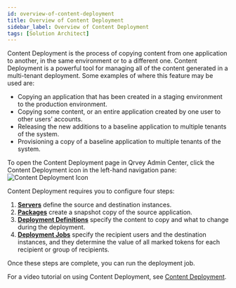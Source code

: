 ```yaml
---
id: overview-of-content-deployment
title: Overview of Content Deployment
sidebar_label: Overview of Content Deployment
tags: [Solution Architect]
---
```


<div style={{textAlign: "justify"}}>

Content Deployment is the process of copying content from one application to another, in the same environment or to a different one. Content Deployment is a powerful tool for managing all of the content generated in a multi-tenant deployment. Some examples of where this feature may be used are:
* Copying an application that has been created in a staging environment to the production environment.
* Copying some content, or an entire application created by one user to other users’ accounts.
* Releasing the new additions to a baseline application to multiple tenants of the system.
* Provisioning a copy of a baseline application to multiple tenants of the system.

To open the Content Deployment page in Qrvey Admin Center, click the Content Deployment icon in the left-hand navigation pane:  
![Content Deployment Icon](https://s3.amazonaws.com/cdn.qrvey.com/documentation_assets/partner-portal/admin/icon-admin-content-deployment.png)

Content Deployment requires you to configure four steps:
1. [**Servers**](../content-deployment/servers.md) define the source and destination instances.
2. [**Packages**](../content-deployment/packages-and-versions.md) create a snapshot copy of the source application.
3. [**Deployment Definitions**](../content-deployment/definitions.md) specify the content to copy and what to change during the deployment.
4. [**Deployment Jobs**](../content-deployment/jobs.md) specify the recipient users and the destination instances, and they determine the value of all marked tokens for each recipient or group of recipients.

Once these steps are complete, you can run the deployment job. 

For a video tutorial on using Content Deployment, see [Content Deployment](https://partners.qrvey.com/docs/video-training/building-qrvey-sample/content-deployment).

</div>